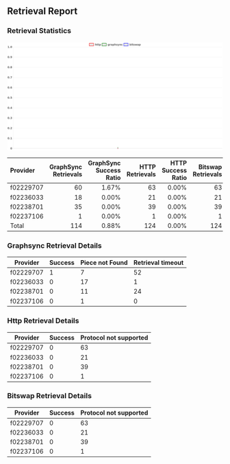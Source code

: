 ## Retrieval Report
### Retrieval Statistics
<img src="https://raw.githubusercontent.com/data-preservation-programs/filplus-checker-assets/main/filecoin-project/filecoin-plus-large-datasets/issues/1834/1689512281018.png"/>

| Provider  | GraphSync Retrievals | GraphSync Success Ratio | HTTP Retrievals | HTTP Success Ratio | Bitswap Retrievals | Bitswap Success Ratio |
| :-------- | -------------------: | ----------------------: | --------------: | -----------------: | -----------------: | --------------------: |
| f02229707 |                   60 |                   1.67% |              63 |              0.00% |                 63 |                 0.00% |
| f02236033 |                   18 |                   0.00% |              21 |              0.00% |                 21 |                 0.00% |
| f02238701 |                   35 |                   0.00% |              39 |              0.00% |                 39 |                 0.00% |
| f02237106 |                    1 |                   0.00% |               1 |              0.00% |                  1 |                 0.00% |
| Total     |                  114 |                   0.88% |             124 |              0.00% |                124 |                 0.00% |

### Graphsync Retrieval Details
| Provider  | Success | Piece not Found | Retrieval timeout |
| --------- | ------- | --------------- | ----------------- |
| f02229707 | 1       | 7               | 52                |
| f02236033 | 0       | 17              | 1                 |
| f02238701 | 0       | 11              | 24                |
| f02237106 | 0       | 1               | 0                 |

### Http Retrieval Details
| Provider  | Success | Protocol not supported |
| --------- | ------- | ---------------------- |
| f02229707 | 0       | 63                     |
| f02236033 | 0       | 21                     |
| f02238701 | 0       | 39                     |
| f02237106 | 0       | 1                      |

### Bitswap Retrieval Details
| Provider  | Success | Protocol not supported |
| --------- | ------- | ---------------------- |
| f02229707 | 0       | 63                     |
| f02236033 | 0       | 21                     |
| f02238701 | 0       | 39                     |
| f02237106 | 0       | 1                      |
